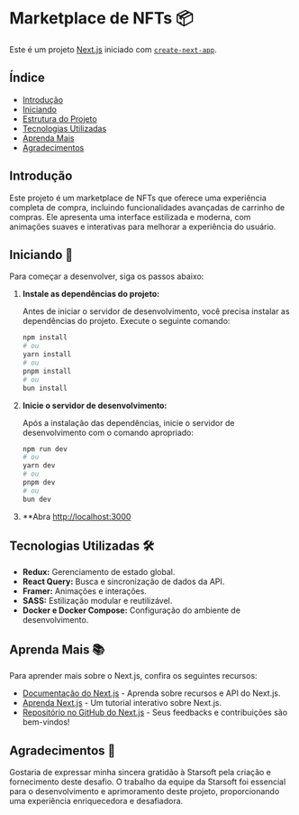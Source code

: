 # Marketplace de NFTs 📦

Este é um projeto [Next.js](https://nextjs.org/) iniciado com [`create-next-app`](https://github.com/vercel/next.js/tree/canary/packages/create-next-app).

## Índice

- [Introdução](#introdução)
- [Iniciando](#iniciando)
- [Estrutura do Projeto](#estrutura-do-projeto)
- [Tecnologias Utilizadas](#tecnologias-Utilizadas)
- [Aprenda Mais](#aprenda-mais)
- [Agradecimentos](#agradecimentos)


## Introdução

Este projeto é um marketplace de NFTs que oferece uma experiência completa de compra, incluindo funcionalidades avançadas de carrinho de compras. Ele apresenta uma interface estilizada e moderna, com animações suaves e interativas para melhorar a experiência do usuário.


## Iniciando 🚀

Para começar a desenvolver, siga os passos abaixo:

1. **Instale as dependências do projeto:**

    Antes de iniciar o servidor de desenvolvimento, você precisa instalar as dependências do projeto. Execute o seguinte comando:

    ```bash
    npm install
    # ou
    yarn install
    # ou
    pnpm install
    # ou
    bun install
    ```

2. **Inicie o servidor de desenvolvimento:**

    Após a instalação das dependências, inicie o servidor de desenvolvimento com o comando apropriado:

    ```bash
    npm run dev
    # ou
    yarn dev
    # ou
    pnpm dev
    # ou
    bun dev
    ```

3. **Abra [http://localhost:3000](http://localhost:3000)


## Tecnologias Utilizadas 🛠️

- **Redux:** Gerenciamento de estado global.
- **React Query:** Busca e sincronização de dados da API.
- **Framer:** Animações e interações.
- **SASS:** Estilização modular e reutilizável.
- **Docker e Docker Compose:** Configuração do ambiente de desenvolvimento.


## Aprenda Mais 📚

Para aprender mais sobre o Next.js, confira os seguintes recursos: 

- [Documentação do Next.js](https://nextjs.org/docs) - Aprenda sobre recursos e API do Next.js.
- [Aprenda Next.js](https://nextjs.org/learn) - Um tutorial interativo sobre Next.js.
- [Repositório no GitHub do Next.js](https://github.com/vercel/next.js/) - Seus feedbacks e contribuições são bem-vindos!


## Agradecimentos 🤝

Gostaria de expressar minha sincera gratidão à Starsoft pela criação e fornecimento deste desafio. O trabalho da equipe da Starsoft foi essencial para o desenvolvimento e aprimoramento deste projeto, proporcionando uma experiência enriquecedora e desafiadora.

